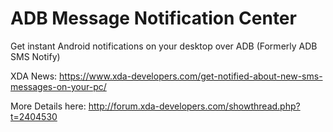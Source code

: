 ADB Message Notification Center
===============================

Get instant Android notifications on your desktop over ADB
(Formerly ADB SMS Notify)

XDA News: https://www.xda-developers.com/get-notified-about-new-sms-messages-on-your-pc/

More Details here: http://forum.xda-developers.com/showthread.php?t=2404530
